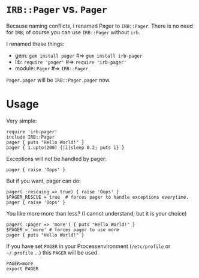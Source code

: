 `IRB::Pager` vs. `Pager`
====================

Because naming conflicts,  i renamed Pager to `IRB::Pager`.
There is no need for `IRB`;  of course you can use `IRB::Pager` without `irb`.

I renamed these things:

* gem: `gem install pager` #=> `gem install irb-pager`
* lib: `require 'pager'` #=> `require 'irb-pager'`
* module: `Pager` #=> `IRB::Pager`

`Pager.pager` will be `IRB::Pager.pager` now.

Usage
=====

Very simple:

	require 'irb-pager'
	include IRB::Pager
	pager { puts "Hello World!" }
	pager { 1.upto(200) {|i|sleep 0.2; puts i} }

Exceptions will not be handled by pager:

	pager { raise 'Oops' }

But if you want, pager can do:

	pager( :rescuing => true) { raise 'Oops' }
	$PAGER_RESCUE = true  # forces pager to handle exceptions everytime.
	pager { raise 'Oops' }

You like more more than less?  (I cannot understand, but it is your choice)

	pager( :pager => 'more') { puts "Hello World!" }
	$PAGER = 'more' # forces pager to use more
	pager { puts "Hello World!" }

If you have set `PAGER` in your Processenvironment (`/etc/profile` or `~/.profile` ...) this `PAGER` will be used.

	PAGER=more
	export PAGER
